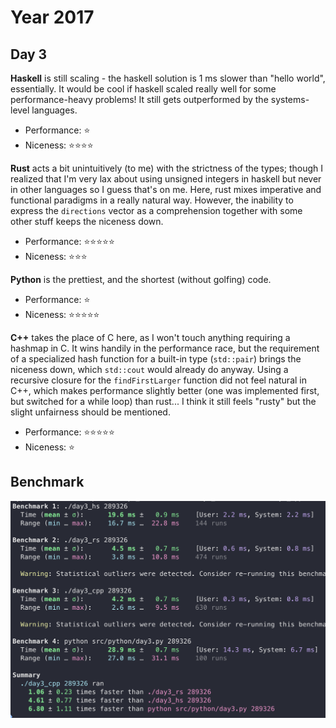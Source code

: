 # Year 2017

## Day 3
**Haskell** is still scaling - the haskell solution is 1 ms slower than "hello world", essentially. It would be cool if haskell scaled really well for some performance-heavy problems! It still gets outperformed by the systems-level languages.
- Performance: ⭐
- Niceness: ⭐⭐⭐⭐

**Rust** acts a bit unintuitively (to me) with the strictness of the types; though I realized that I'm very lax about using unsigned integers in haskell but never in other languages so I guess that's on me. Here, rust mixes imperative and functional paradigms in a really natural way. However, the inability to express the `directions` vector as a comprehension together with some other stuff keeps the niceness down.
- Performance: ⭐⭐⭐⭐⭐
- Niceness: ⭐⭐⭐

**Python** is the prettiest, and the shortest (without golfing) code.
- Performance: ⭐
- Niceness: ⭐⭐⭐⭐⭐

**C++** takes the place of C here, as I won't touch anything requiring a hashmap in C. It wins handily in the performance race, but the requirement of a specialized hash function for a built-in type (`std::pair`) brings the niceness down, which `std::cout` would already do anyway. Using a recursive closure for the `findFirstLarger` function did not feel natural in C++, which makes performance slightly better (one was implemented first, but switched for a while loop) than rust... I think it still feels "rusty" but the slight unfairness should be mentioned.

- Performance: ⭐⭐⭐⭐⭐
- Niceness: ⭐

## Benchmark
![Run times for the solutions to advent of code 2017 day 2](./static/aoc-2017-day3.png)

